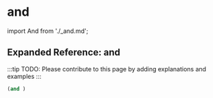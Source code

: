 # and

import And from './_and.md';

<And />

## Expanded Reference: and

:::tip
TODO: Please contribute to this page by adding explanations and examples
:::

```lisp
(and )
```
